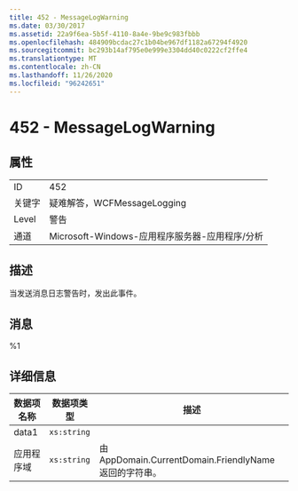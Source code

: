```yaml
---
title: 452 - MessageLogWarning
ms.date: 03/30/2017
ms.assetid: 22a9f6ea-5b5f-4110-8a4e-9be9c983fbbb
ms.openlocfilehash: 484909bcdac27c1b04be967df1182a67294f4920
ms.sourcegitcommit: bc293b14af795e0e999e3304dd40c0222cf2ffe4
ms.translationtype: MT
ms.contentlocale: zh-CN
ms.lasthandoff: 11/26/2020
ms.locfileid: "96242651"
---
```

# <a name="452---messagelogwarning"></a>452 - MessageLogWarning

## <a name="properties"></a>属性  
  
|||  
|-|-|  
|ID|452|  
|关键字|疑难解答，WCFMessageLogging|  
|Level|警告|  
|通道|Microsoft-Windows-应用程序服务器-应用程序/分析|  
  
## <a name="description"></a>描述  

 当发送消息日志警告时，发出此事件。  
  
## <a name="message"></a>消息  

 %1  
  
## <a name="details"></a>详细信息  
  
|数据项名称|数据项类型|描述|  
|--------------------|--------------------|-----------------|  
|data1|`xs:string`||  
|应用程序域|`xs:string`|由 AppDomain.CurrentDomain.FriendlyName 返回的字符串。|
